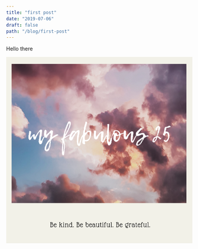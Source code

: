 ```yaml
---
title: "first post"
date: "2019-07-06"
draft: false
path: "/blog/first-post"
---
```



Hello there

![](./my-fabulous-25.png)